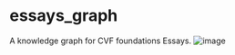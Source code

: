 # essays_graph
A knowledge graph for CVF foundations Essays.
![image](https://user-images.githubusercontent.com/54496724/180169375-59012876-a1e2-4b89-a66e-bf45e0bd74ab.png)
